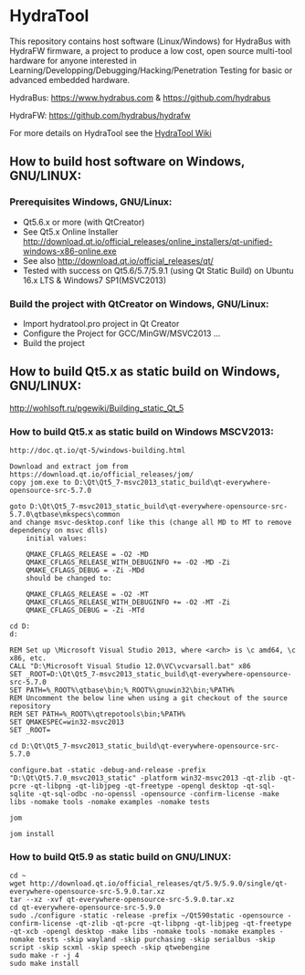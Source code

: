 HydraTool
======

This repository contains host software (Linux/Windows) for HydraBus with HydraFW firmware, a project to
produce a low cost, open source multi-tool hardware for anyone interested in Learning/Developping/Debugging/Hacking/Penetration Testing 
for basic or advanced embedded hardware.

HydraBus: https://www.hydrabus.com & https://github.com/hydrabus

HydraFW: https://github.com/hydrabus/hydrafw

For more details on HydraTool see the [HydraTool Wiki](https://github.com/hydrabus/hydratool/wiki)

## How to build host software on Windows, GNU/LINUX:

### Prerequisites Windows, GNU/Linux:

* Qt5.6.x or more (with QtCreator)
 * See Qt5.x Online Installer http://download.qt.io/official_releases/online_installers/qt-unified-windows-x86-online.exe
 * See also http://download.qt.io/official_releases/qt/
 * Tested with success on Qt5.6/5.7/5.9.1 (using Qt Static Build) on Ubuntu 16.x LTS & Windows7 SP1(MSVC2013)

### Build the project with QtCreator on Windows, GNU/Linux:

* Import hydratool.pro project in Qt Creator 
* Configure the Project for GCC/MinGW/MSVC2013 ...
* Build the project

## How to build Qt5.x as static build on Windows, GNU/LINUX:
http://wohlsoft.ru/pgewiki/Building_static_Qt_5

### How to build Qt5.x as static build on Windows MSCV2013:
```
http://doc.qt.io/qt-5/windows-building.html

Download and extract jom from https://download.qt.io/official_releases/jom/
copy jom.exe to D:\Qt\Qt5_7-msvc2013_static_build\qt-everywhere-opensource-src-5.7.0

goto D:\Qt\Qt5_7-msvc2013_static_build\qt-everywhere-opensource-src-5.7.0\qtbase\mkspecs\common
and change msvc-desktop.conf like this (change all MD to MT to remove dependency on msvc dlls)
	initial values:

	QMAKE_CFLAGS_RELEASE = -O2 -MD
	QMAKE_CFLAGS_RELEASE_WITH_DEBUGINFO += -O2 -MD -Zi
	QMAKE_CFLAGS_DEBUG = -Zi -MDd
	should be changed to:

	QMAKE_CFLAGS_RELEASE = -O2 -MT
	QMAKE_CFLAGS_RELEASE_WITH_DEBUGINFO += -O2 -MT -Zi
	QMAKE_CFLAGS_DEBUG = -Zi -MTd

cd D:
d:

REM Set up \Microsoft Visual Studio 2013, where <arch> is \c amd64, \c x86, etc.
CALL "D:\Microsoft Visual Studio 12.0\VC\vcvarsall.bat" x86
SET _ROOT=D:\Qt\Qt5_7-msvc2013_static_build\qt-everywhere-opensource-src-5.7.0
SET PATH=%_ROOT%\qtbase\bin;%_ROOT%\gnuwin32\bin;%PATH%
REM Uncomment the below line when using a git checkout of the source repository
REM SET PATH=%_ROOT%\qtrepotools\bin;%PATH%
SET QMAKESPEC=win32-msvc2013
SET _ROOT=

cd D:\Qt\Qt5_7-msvc2013_static_build\qt-everywhere-opensource-src-5.7.0

configure.bat -static -debug-and-release -prefix "D:\Qt\Qt5.7.0_msvc2013_static" -platform win32-msvc2013 -qt-zlib -qt-pcre -qt-libpng -qt-libjpeg -qt-freetype -opengl desktop -qt-sql-sqlite -qt-sql-odbc -no-openssl -opensource -confirm-license -make libs -nomake tools -nomake examples -nomake tests

jom

jom install
```

### How to build Qt5.9 as static build on GNU/LINUX:
```
cd ~
wget http://download.qt.io/official_releases/qt/5.9/5.9.0/single/qt-everywhere-opensource-src-5.9.0.tar.xz
tar --xz -xvf qt-everywhere-opensource-src-5.9.0.tar.xz
cd qt-everywhere-opensource-src-5.9.0
sudo ./configure -static -release -prefix ~/Qt590static -opensource -confirm-license -qt-zlib -qt-pcre -qt-libpng -qt-libjpeg -qt-freetype -qt-xcb -opengl desktop -make libs -nomake tools -nomake examples -nomake tests -skip wayland -skip purchasing -skip serialbus -skip script -skip scxml -skip speech -skip qtwebengine
sudo make -r -j 4
sudo make install
```
